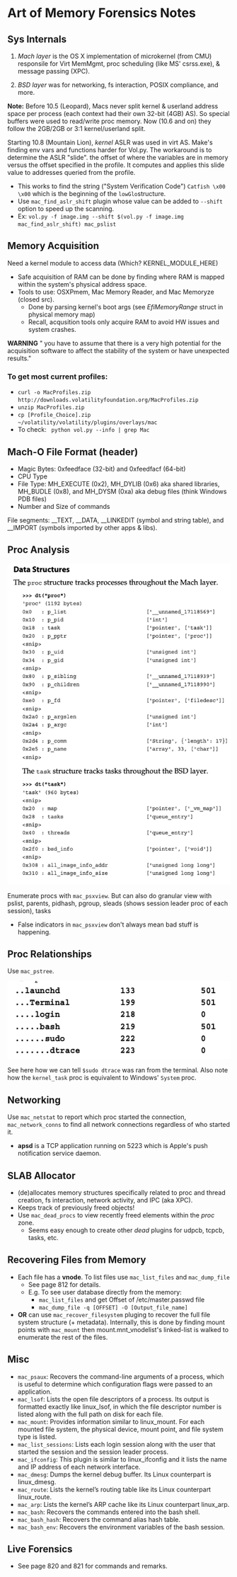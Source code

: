 # Art of Memory Forensics Notes

## Sys Internals

1. _Mach layer_ is the OS X implementation of microkernel (from CMU) responsile for Virt MemMgmt, proc scheduling (like MS' csrss.exe), & message passing (XPC).

2. _BSD layer_ was for networking, fs interaction, POSIX compliance, and more.


**Note:** Before 10.5 (Leopard), Macs never split kernel & userland address space per process (each context had their own 32-bit (4GB) AS). So special buffers were used to read/write proc memory. Now (10.6 and on) they follow the 2GB/2GB or 3:1 kernel/userland split. 

Starting 10.8 (Mountain Lion), _kernel_ ASLR was used in virt AS. Make's finding env vars and functions harder for Vol.py. The workaround is to determine the ASLR "slide". the offset of where the variables are in memory versus the offset specified in the profile. It computes and applies this slide value to addresses queried from the profile.

- This works to find the string ("System Verification Code") `Catfish \x00 \x00` which is the beginning of the `lowGlo`structure. 
- Use `mac_find_aslr_shift` plugin whose value can be added to `--shift` option to speed up the scanning.
- Ex: `vol.py -f image.img --shift $(vol.py -f image.img mac_find_aslr_shift) mac_pslist`

## Memory Acquisition

Need a kernel module to access data (Which? KERNEL_MODULE_HERE)

- Safe acquisition of RAM can be done by finding where RAM is
  mapped within the system's physical address space.
- Tools to use: OSXPmem, Mac Memory Reader, and Mac Memoryze (closed src).
	- Done by parsing kernel's boot args (see _EfiMemoryRange_ struct in physical memory map)
	- Recall, acqusition tools only acquire RAM to avoid HW issues and system crashes.

**WARNING** " you have to assume that there is a very high potential for the acquisition software to affect the stability of the system or have unexpected results."

### To get most current profiles: 

- `curl -o MacProfiles.zip http://downloads.volatilityfoundation.org/MacProfiles.zip`
- `unzip MacProfiles.zip`
- `cp [Profile_Choice].zip  ~/volatility/volatility/plugins/overlays/mac`
- To check: ` python vol.py --info | grep Mac`

## Mach-O File Format (header)

- Magic Bytes: 0xfeedface (32-bit) and 0xfeedfacf (64-bit)
- CPU Type
- File Type: MH_EXECUTE (0x2), MH_DYLIB (0x6) aka shared libraries, MH_BUDLE (0x8), and MH_DYSM (0xa) aka debug files (think Windows PDB files)
- Number and Size of commands

File segments: __TEXT, __DATA, __LINKEDIT (symbol and string table), and __IMPORT (symbols imported by other apps & libs).

## Proc Analysis

![Mac_structs](AoMF_Mac.assets/mac_structs.png)

Enumerate procs with `mac_psxview`. But can also do granular view with pslist, parents, pidhash, pgroup, sleads (shows session leader proc of each session), tasks

- False indicators in `mac_psxview` don't always mean bad stuff is happening.

## Proc Relationships

Use `mac_pstree`.

![mac_pstree output](AoMF_Mac.assets/mac_pstree_output.png)

See here how we can tell `$sudo dtrace` was ran from the terminal. Also note how the `kernel_task` proc is equivalent to Windows' `System` proc.

## Networking

Use `mac_netstat` to report which proc started the connection, `mac_network_conns` to find all network connections regardless of who started it.

- **apsd** is a TCP application running on 5223 which is Apple's
  push notification service daemon.


## SLAB Allocator

- (de)allocates memory structures specifically related to proc and thread creation, fs interaction, network activity, and IPC (aka XPC).
- Keeps track of previously freed objects!
- Use `mac_dead_procs` to view recently freed elements within the _proc_ zone.
	- Seems easy enough to create other _dead_ plugins for udpcb, tcpcb, tasks, etc.

## Recovering Files from Memory

- Each file has a **vnode**. To list files use `mac_list_files` and `mac_dump_file`
	- See page 812 for details.
	- E.g. To see user database directly from the memory:
		- `mac_list_files` and get Offset of
		  /etc/master.passwd file
		- `mac_dump_file -q [OFFSET] -O [Output_file_name]` 
- **OR** can use `mac_recover_filesystem` pluging to recover the full file system structure (+ metadata). Internally, this is done by finding mount points with `mac_mount` then mount.mnt_vnodelist's linked-list is walked to enumerate the rest of the files.

## Misc

- `mac_psaux`: Recovers the command-line arguments of a process, which is useful to determine which configuration flags were passed to an application.
- `mac_lsof`: Lists the open file descriptors of a process. Its output is formatted exactly like linux_lsof, in which the file descriptor number is listed along with the full path on disk for each file. 
- `mac_mount`: Provides information similar to linux_mount. For each mounted file system, the physical device, mount point, and file system type is listed.
- `mac_list_sessions`: Lists each login session along with the user that started the session and the session leader process.
- `mac_ifconfig`: This plugin is similar to linux_ifconfig and it lists the name and IP address of each network interface.
- `mac_dmesg`: Dumps the kernel debug buffer. Its Linux counterpart is linux_dmesg.
- `mac_route`: Lists the kernel’s routing table like its Linux counterpart linux_route.
- `mac_arp`: Lists the kernel’s ARP cache like its Linux counterpart linux_arp. 
- `mac_bash`: Recovers the commands entered into the bash shell.
- `mac_bash_hash`: Recovers the command alias hash table.
- `mac_bash_env`: Recovers the environment variables of the bash session.

## Live Forensics

- See page 820 and 821 for commands and remarks.

